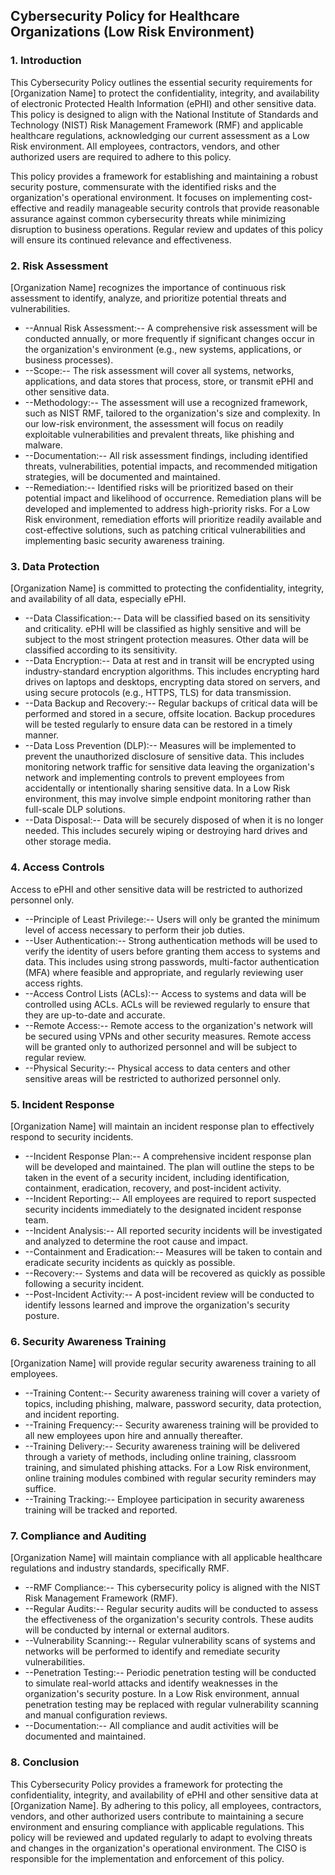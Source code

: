## Cybersecurity Policy for Healthcare Organizations (Low Risk Environment)

### 1. Introduction

This Cybersecurity Policy outlines the essential security requirements for [Organization Name] to protect the confidentiality, integrity, and availability of electronic Protected Health Information (ePHI) and other sensitive data. This policy is designed to align with the National Institute of Standards and Technology (NIST) Risk Management Framework (RMF) and applicable healthcare regulations, acknowledging our current assessment as a Low Risk environment. All employees, contractors, vendors, and other authorized users are required to adhere to this policy.

This policy provides a framework for establishing and maintaining a robust security posture, commensurate with the identified risks and the organization's operational environment. It focuses on implementing cost-effective and readily manageable security controls that provide reasonable assurance against common cybersecurity threats while minimizing disruption to business operations. Regular review and updates of this policy will ensure its continued relevance and effectiveness.

### 2. Risk Assessment

[Organization Name] recognizes the importance of continuous risk assessment to identify, analyze, and prioritize potential threats and vulnerabilities.

-   --Annual Risk Assessment:-- A comprehensive risk assessment will be conducted annually, or more frequently if significant changes occur in the organization's environment (e.g., new systems, applications, or business processes).
-   --Scope:-- The risk assessment will cover all systems, networks, applications, and data stores that process, store, or transmit ePHI and other sensitive data.
-   --Methodology:-- The assessment will use a recognized framework, such as NIST RMF, tailored to the organization's size and complexity. In our low-risk environment, the assessment will focus on readily exploitable vulnerabilities and prevalent threats, like phishing and malware.
-   --Documentation:-- All risk assessment findings, including identified threats, vulnerabilities, potential impacts, and recommended mitigation strategies, will be documented and maintained.
-   --Remediation:-- Identified risks will be prioritized based on their potential impact and likelihood of occurrence. Remediation plans will be developed and implemented to address high-priority risks. For a Low Risk environment, remediation efforts will prioritize readily available and cost-effective solutions, such as patching critical vulnerabilities and implementing basic security awareness training.

### 3. Data Protection

[Organization Name] is committed to protecting the confidentiality, integrity, and availability of all data, especially ePHI.

-   --Data Classification:-- Data will be classified based on its sensitivity and criticality. ePHI will be classified as highly sensitive and will be subject to the most stringent protection measures. Other data will be classified according to its sensitivity.
-   --Data Encryption:-- Data at rest and in transit will be encrypted using industry-standard encryption algorithms. This includes encrypting hard drives on laptops and desktops, encrypting data stored on servers, and using secure protocols (e.g., HTTPS, TLS) for data transmission.
-   --Data Backup and Recovery:-- Regular backups of critical data will be performed and stored in a secure, offsite location. Backup procedures will be tested regularly to ensure data can be restored in a timely manner.
-   --Data Loss Prevention (DLP):-- Measures will be implemented to prevent the unauthorized disclosure of sensitive data. This includes monitoring network traffic for sensitive data leaving the organization's network and implementing controls to prevent employees from accidentally or intentionally sharing sensitive data. In a Low Risk environment, this may involve simple endpoint monitoring rather than full-scale DLP solutions.
-   --Data Disposal:-- Data will be securely disposed of when it is no longer needed. This includes securely wiping or destroying hard drives and other storage media.

### 4. Access Controls

Access to ePHI and other sensitive data will be restricted to authorized personnel only.

-   --Principle of Least Privilege:-- Users will only be granted the minimum level of access necessary to perform their job duties.
-   --User Authentication:-- Strong authentication methods will be used to verify the identity of users before granting them access to systems and data. This includes using strong passwords, multi-factor authentication (MFA) where feasible and appropriate, and regularly reviewing user access rights.
-   --Access Control Lists (ACLs):-- Access to systems and data will be controlled using ACLs. ACLs will be reviewed regularly to ensure that they are up-to-date and accurate.
-   --Remote Access:-- Remote access to the organization's network will be secured using VPNs and other security measures. Remote access will be granted only to authorized personnel and will be subject to regular review.
-   --Physical Security:-- Physical access to data centers and other sensitive areas will be restricted to authorized personnel only.

### 5. Incident Response

[Organization Name] will maintain an incident response plan to effectively respond to security incidents.

-   --Incident Response Plan:-- A comprehensive incident response plan will be developed and maintained. The plan will outline the steps to be taken in the event of a security incident, including identification, containment, eradication, recovery, and post-incident activity.
-   --Incident Reporting:-- All employees are required to report suspected security incidents immediately to the designated incident response team.
-   --Incident Analysis:-- All reported security incidents will be investigated and analyzed to determine the root cause and impact.
-   --Containment and Eradication:-- Measures will be taken to contain and eradicate security incidents as quickly as possible.
-   --Recovery:-- Systems and data will be recovered as quickly as possible following a security incident.
-   --Post-Incident Activity:-- A post-incident review will be conducted to identify lessons learned and improve the organization's security posture.

### 6. Security Awareness Training

[Organization Name] will provide regular security awareness training to all employees.

-   --Training Content:-- Security awareness training will cover a variety of topics, including phishing, malware, password security, data protection, and incident reporting.
-   --Training Frequency:-- Security awareness training will be provided to all new employees upon hire and annually thereafter.
-   --Training Delivery:-- Security awareness training will be delivered through a variety of methods, including online training, classroom training, and simulated phishing attacks. For a Low Risk environment, online training modules combined with regular security reminders may suffice.
-   --Training Tracking:-- Employee participation in security awareness training will be tracked and reported.

### 7. Compliance and Auditing

[Organization Name] will maintain compliance with all applicable healthcare regulations and industry standards, specifically RMF.

-   --RMF Compliance:-- This cybersecurity policy is aligned with the NIST Risk Management Framework (RMF).
-   --Regular Audits:-- Regular security audits will be conducted to assess the effectiveness of the organization's security controls. These audits will be conducted by internal or external auditors.
-   --Vulnerability Scanning:-- Regular vulnerability scans of systems and networks will be performed to identify and remediate security vulnerabilities.
-   --Penetration Testing:-- Periodic penetration testing will be conducted to simulate real-world attacks and identify weaknesses in the organization's security posture. In a Low Risk environment, annual penetration testing may be replaced with regular vulnerability scanning and manual configuration reviews.
-   --Documentation:-- All compliance and audit activities will be documented and maintained.

### 8. Conclusion

This Cybersecurity Policy provides a framework for protecting the confidentiality, integrity, and availability of ePHI and other sensitive data at [Organization Name]. By adhering to this policy, all employees, contractors, vendors, and other authorized users contribute to maintaining a secure environment and ensuring compliance with applicable regulations. This policy will be reviewed and updated regularly to adapt to evolving threats and changes in the organization's operational environment. The CISO is responsible for the implementation and enforcement of this policy.

